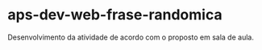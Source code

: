 # aps-dev-web-frase-randomica
Desenvolvimento da atividade de acordo com o proposto em sala de aula.
